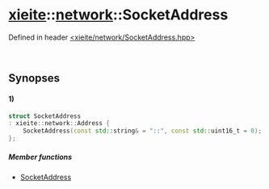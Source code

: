 # [xieite](../xieite.md)\:\:[network](../network.md)\:\:SocketAddress
Defined in header [<xieite/network/SocketAddress.hpp>](../../include/xieite/network/SocketAddress.hpp)

&nbsp;

## Synopses
#### 1)
```cpp
struct SocketAddress
: xieite::network::Address {
    SocketAddress(const std::string& = "::", const std::uint16_t = 0);
};
```
##### Member functions
- [SocketAddress](./SocketAddress/1/operators/constructor.md)
